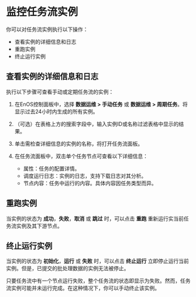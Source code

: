 # 监控任务流实例

你可以对任务流实例执行以下操作：

- 查看实例的详细信息和日志
- 重跑实例
- 终止运行实例

## 查看实例的详细信息和日志

执行以下步骤可查看手动或定期任务流的实例：

1. 在EnOS控制面板中，选择 **数据运维 > 手动任务** 或 **数据运维 > 周期任务**。将显示过去24小时内生成的所有实例。

2. （可选）在表格上方的搜索字段中，输入实例ID或名称过滤表格中显示的结果。

3. 单击需检查详细信息的实例的名称，将打开任务流面板。

4. 在任务流面板中，双击单个任务节点可查看以下详细信息：

   - 属性：任务的配置详情。
   - 调度运行日志：实例的日志，支持下载日志对其分析。
   - 节点内容：任务中运行的内容。具体内容因任务类型而异。

## 重跑实例

当实例的状态为 **成功**，**失败**，**取消** 或 **跳过** 时，可以点击 **重跑** 重新运行实当前任务流实例及其下游节点。

## 终止运行实例

当实例的状态为 **初始化**，**运行** 或 **失败** 时，可以点击 **终止运行** 立即停止运行当前实例。但是，已提交的批处理数据的实例无法被停止。

只要任务流中有一个节点运行失败，整个任务流的状态即显示为失败。然而，任务流实例可能并未运行完成。在这种情况下，你可以手动终止该实例。
